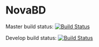 # NovaBD

Master build status: [![Build Status](https://dev.azure.com/sergiorh98/NovaBD/_apis/build/status/srodriguez132.NovaBD?branchName=master)](https://dev.azure.com/sergiorh98/NovaBD/_build/latest?definitionId=2&branchName=master)

Develop build status: [![Build Status](https://dev.azure.com/sergiorh98/NovaBD/_apis/build/status/srodriguez132.NovaBD?branchName=develop)](https://dev.azure.com/sergiorh98/NovaBD/_build/latest?definitionId=2&branchName=develop)
